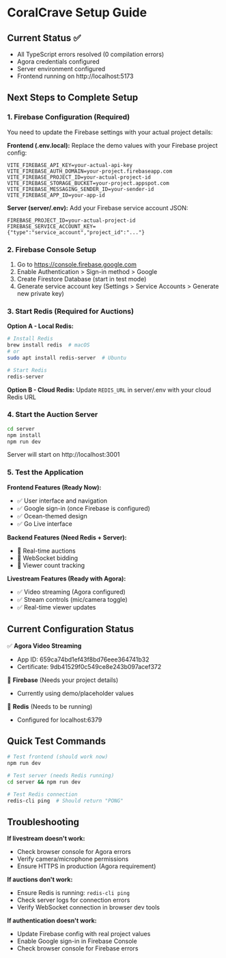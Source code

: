 # CoralCrave Setup Guide

## Current Status ✅

- All TypeScript errors resolved (0 compilation errors)
- Agora credentials configured
- Server environment configured
- Frontend running on http://localhost:5173

## Next Steps to Complete Setup

### 1. Firebase Configuration (Required)

You need to update the Firebase settings with your actual project details:

**Frontend (.env.local):**
Replace the demo values with your Firebase project config:

```
VITE_FIREBASE_API_KEY=your-actual-api-key
VITE_FIREBASE_AUTH_DOMAIN=your-project.firebaseapp.com
VITE_FIREBASE_PROJECT_ID=your-actual-project-id
VITE_FIREBASE_STORAGE_BUCKET=your-project.appspot.com
VITE_FIREBASE_MESSAGING_SENDER_ID=your-sender-id
VITE_FIREBASE_APP_ID=your-app-id
```

**Server (server/.env):**
Add your Firebase service account JSON:

```
FIREBASE_PROJECT_ID=your-actual-project-id
FIREBASE_SERVICE_ACCOUNT_KEY={"type":"service_account","project_id":"..."}
```

### 2. Firebase Console Setup

1. Go to https://console.firebase.google.com
2. Enable Authentication > Sign-in method > Google
3. Create Firestore Database (start in test mode)
4. Generate service account key (Settings > Service Accounts > Generate new private key)

### 3. Start Redis (Required for Auctions)

**Option A - Local Redis:**

```bash
# Install Redis
brew install redis  # macOS
# or
sudo apt install redis-server  # Ubuntu

# Start Redis
redis-server
```

**Option B - Cloud Redis:**
Update `REDIS_URL` in server/.env with your cloud Redis URL

### 4. Start the Auction Server

```bash
cd server
npm install
npm run dev
```

Server will start on http://localhost:3001

### 5. Test the Application

**Frontend Features (Ready Now):**

- ✅ User interface and navigation
- ✅ Google sign-in (once Firebase is configured)
- ✅ Ocean-themed design
- ✅ Go Live interface

**Backend Features (Need Redis + Server):**

- 🔧 Real-time auctions
- 🔧 WebSocket bidding
- 🔧 Viewer count tracking

**Livestream Features (Ready with Agora):**

- ✅ Video streaming (Agora configured)
- ✅ Stream controls (mic/camera toggle)
- ✅ Real-time viewer updates

## Current Configuration Status

✅ **Agora Video Streaming**

- App ID: 659ca74bd1ef43f8bd76eee364741b32
- Certificate: 9db41529f0c549ce8e243b097acef372

🔧 **Firebase** (Needs your project details)

- Currently using demo/placeholder values

🔧 **Redis** (Needs to be running)

- Configured for localhost:6379

## Quick Test Commands

```bash
# Test frontend (should work now)
npm run dev

# Test server (needs Redis running)
cd server && npm run dev

# Test Redis connection
redis-cli ping  # Should return "PONG"
```

## Troubleshooting

**If livestream doesn't work:**

- Check browser console for Agora errors
- Verify camera/microphone permissions
- Ensure HTTPS in production (Agora requirement)

**If auctions don't work:**

- Ensure Redis is running: `redis-cli ping`
- Check server logs for connection errors
- Verify WebSocket connection in browser dev tools

**If authentication doesn't work:**

- Update Firebase config with real project values
- Enable Google sign-in in Firebase Console
- Check browser console for Firebase errors

